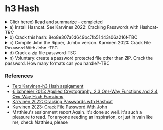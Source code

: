 # h3 Hash

<details><summary>Click herex) Read and summarize - completed</summary>
<p>
(This subtask x does not require tests with a computer. Some bullets per article is enough for your summary, feel free to write more if you like)
€ Schneier 2015: Applied Cryptography: 2.3 One-Way Functions and 2.4 One-Way Hash Functions.
 
2.3 One-Way Functions
* OWF is the central conception of public-key cryptography
* OWF is not a protocol itself but serves as a fundamental building block of most of protocols discussed in the book.
* OWF is easy to build, but remarkably much complicated to reverse
* Example: to break a plate into thousand pieces is easy, but to put these thousands pieces back into the plate is comparatively super hard. 
* The great thing about OWF - we can NOT use OWF for public-key encryption as is because people cannot decrypt it (still the plate but containing a message, break it into thousands pieces, then ask a friend to put the pieces into a plate and READ the msg - NOPE).
* A trapdoor OWF - a special type of OWF with a secret trapdoor (secret information, instruction)
* Example: it's easy to dismantle a watch into pieces, and it's super hard to put these pieces back together into a watch, but it would be doable with an instruction. 

2.4 One-Way Hash Functions
* OWHF has many names - compression function, contraction function, msg digest, fingerprint, cryptographic checksum, msg integrity check (MIC), manipulation detection code. 
* OWHF is central to modern cryptography
* HF has been used in Computer Science for a long time.
* HF is a mathematical function where you convert a variable-length input string (pre-image) into fixed-length output string (hash value). 
* HF is many-to-one, we cannot use them to determine 2 strings are equal, but can use them to get a reasonable assumption of accuracy. 
* OWFH works in one way so pre-image -> hash value, NOT hash value -> pre-image, OWFH is collision-free 
* Example: HF with public key is used usually in financial transactions, asking someone to provide the correct hash value to release an amount of money from account 
* MAC (message authentication code) or DAC (data authentication code) = OWHF + secret key with hash value  = f(preimage, key) 
* with MAC/DAC - only someone with the KEY can verify the hash value
     
My thought: The chapter is a great introduction to cryptography. The language used is very down-to-earth, and fun to read. 
</p> 
 </details>  
<details><summary>a) Install Hashcat. See Karvinen 2022: Cracking Passwords with Hashcat-TBC</summary>
    <p>
I got stuck with this task, and got to Matthieu's report for inspiration (cannot recommend his enough) but even Matthieu's couldn't help me get through this task this time.

I successfully installed hashcat, created a new director "hashed" as instructed in Tero's guide.
     
At the next step, I got the "Rockyou" dictionary downloaded and used command wc -l (word count, and here number of lines) in the file rockyou. 
     
I also got to identify the type of the hash using `hashid -m 6b1628b016dff46e6fa35684be6acc96` and thing only went smooth till now. 
 
When I tried to crack the hash, this was what I got 

<img width="536" alt="hash-error_message_debian" src="https://user-images.githubusercontent.com/99587532/218857569-4edaf084-6e7e-488e-936a-96cacf8a8ebc.png">
 
So far I couldn't find a solution for that yet, from what I read out which may seem relevant to my case was 
    [ Hashcat isn't finding my Gpu and only works backwards but not well. #2197](https://github.com/hashcat/hashcat/issues/2197)
     
On another post, someone encountered the same issue and got it solved by running it on Windows host instead of Debian - I am not very tempted to try out that option though. 
    </p> 
 </details> 
<details><summary>b) Crack this hash: 8eb8e307a6d649bc7fb51443a06a216f-TBC</summary>
    <p>
    </p> 
 </details> 
<details><summary>c) Compile John the Ripper, Jumbo version. Karvinen 2023: Crack File Password With John.-TBC</summary>
    <p>
    </p> 
 </details> 
<details><summary>d) Crack a zip file password-TBC</summary>
    <p>
    </p> 
 </details> 
<details><summary>n) Voluntary: create a password protected file other than ZIP. Crack the password. How many formats can you handle?-TBC</summary>
    <p>
    </p> 
 </details>
 
 ### References 
 * [Tero Karvinen-h3 Hash assignment](https://terokarvinen.com/2023/information-security-2023/?f=moodle)
 * [€ Schneier 2015: Applied Cryptography: 2.3 One-Way Functions and 2.4 One-Way Hash Functions](https://www.oreilly.com/library/view/applied-cryptography-protocols/9781119096726/10_chap02.html#chap02-sec003)
 * [Karvinen 2022: Cracking Passwords with Hashcat](https://terokarvinen.com/2022/cracking-passwords-with-hashcat/)
 * [Karvinen 2023: Crack File Password With John](https://terokarvinen.com/2023/crack-file-password-with-john/)
 * [Matthieu's assignment report](https://github.com/MatthieuBruh/h4_Hash) Again, it's done so well, it's such a pleasure to read. For anyone needing an inspiration, or just in vain like me, check Matthieu, please
